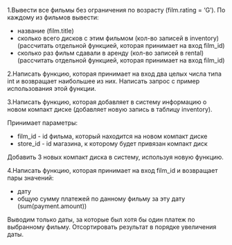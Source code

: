 1.Вывести все фильмы без ограничения по возрасту (film.rating = ‘G’). По каждому из фильмов вывести:
- название (film.title)
- сколько всего дисков с этим фильмом (кол-во записей в inventory) (рассчитать отдельной функцией, которая принимает на вход film_id)
- сколько раз фильм сдавали в аренду (кол-во записей в rental) (рассчитать отдельной функцией, которая принимает на вход film_id)

2.Написать функцию, которая принимает на вход два целых числа типа int и возвращает наибольшее из них.
Написать запрос с пример использования этой функции.

3.Написать функцию, которая добавляет в систему информацию о новом компакт диске (добавляет новую запись в таблицу inventory).

Принимает параметры:
- film_id - id фильма, который находится на новом компакт диске
- store_id - id магазина, к которому будет привязан компакт диск

Добавить 3 новых компакт диска в систему, используя новую функцию.

4.Написать функцию, которая принимает на вход film_id и возвращает пары значений:
- дату
- общую сумму платежей по данному фильму за эту дату (sum(payment.amount))

Выводим только даты, за которые был хотя бы один платеж по выбранному фильму.
Отсортировать результат в порядке увеличения даты.
